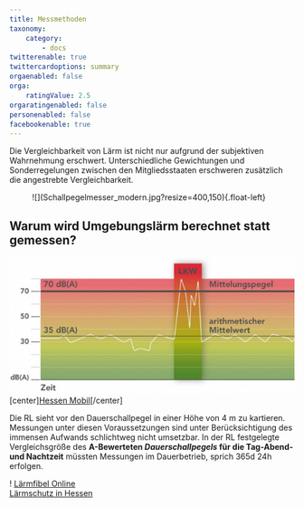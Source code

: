 ```yaml
---
title: Messmethoden
taxonomy:
    category:
        - docs
twitterenable: true
twittercardoptions: summary
orgaenabled: false
orga:
    ratingValue: 2.5
orgaratingenabled: false
personenabled: false
facebookenable: true
---
```


Die Vergleichbarkeit von Lärm ist nicht nur aufgrund der subjektiven Wahrnehmung erschwert. Unterschiedliche Gewichtungen und Sonderregelungen zwischen den Mitgliedsstaaten erschweren zusätzlich die angestrebte Vergleichbarkeit.

<figure markdown="1">
![](Schallpegelmesser_modern.jpg?resize=400,150){.float-left}
<figcaption>
<a title="Beccandcal [CC BY-SA 3.0 (https://creativecommons.org/licenses/by-sa/3.0)], from Wikimedia Commons" href="https://commons.wikimedia.org/wiki/File:Schallpegelmesser_modern.jpg"></a>
</figcaption>
</figure>

## Warum wird Umgebungslärm berechnet statt gemessen? 

![](Mittlungspegel-HESSENmobil.jpg?lightbox=600,400&resize=400,150)
[center]<a href="https://mobil.hessen.de/planung/l%C3%A4rmschutz/der-mittelungspegel">Hessen Mobil</a>[/center]


Die RL sieht vor den Dauerschallpegel in einer Höhe von 4&nbsp;m zu kartieren. Messungen unter diesen Voraussetzungen sind unter Berücksichtigung des immensen Aufwands schlichtweg nicht umsetzbar.
In der RL festgelegte Vergleichsgröße des **A-Bewerteten _Dauerschallpegels_ für die Tag-Abend- und Nachtzeit** müssten Messungen im Dauerbetrieb, sprich 365d 24h erfolgen.


! [Lärmfibel Online](http://www.staedtebauliche-laermfibel.de) <br> [Lärmschutz in Hessen](https://mobil.hessen.de/planung/l%C3%A4rmschutz/der-mittelungspegel)